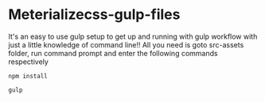 # Meterializecss-gulp-files
It's an easy to use gulp setup to get up and running with gulp workflow with just a little knowledge of command line!!
All you need is goto src-assets folder, run command prompt and enter the following commands respectively

`npm install`

`gulp`

